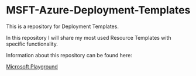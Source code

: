 # MSFT-Azure-Deployment-Templates
This is a repository for Deployment Templates.

In this repository I will share my most used Resource Templates with specific functionality.

Information about this repository can be found here:

[Microsoft Playground](https://msftplayground.com)